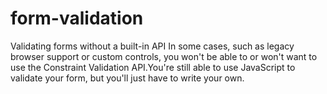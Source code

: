 # form-validation

Validating forms without a built-in API
In some cases, such as legacy browser support or custom controls, you won't be able to or won't want to use the Constraint Validation API.You're still able to use JavaScript to validate your form, but you'll just have to write your own.
